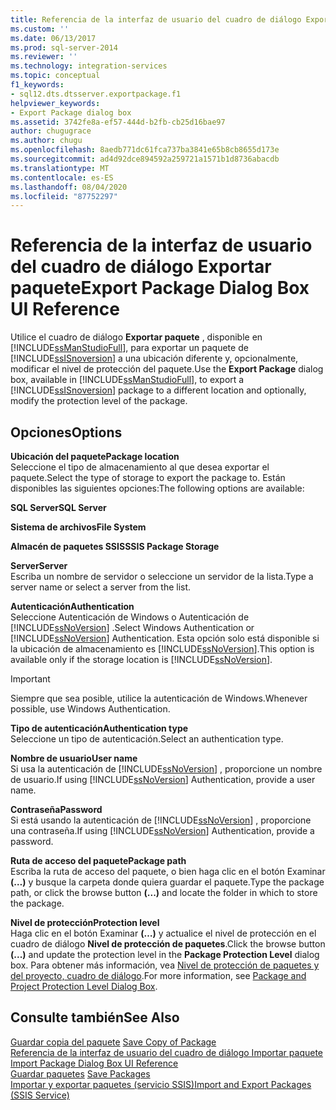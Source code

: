 ```yaml
---
title: Referencia de la interfaz de usuario del cuadro de diálogo Exportar paquete | Microsoft Docs
ms.custom: ''
ms.date: 06/13/2017
ms.prod: sql-server-2014
ms.reviewer: ''
ms.technology: integration-services
ms.topic: conceptual
f1_keywords:
- sql12.dts.dtsserver.exportpackage.f1
helpviewer_keywords:
- Export Package dialog box
ms.assetid: 3742fe8a-ef57-444d-b2fb-cb25d16bae97
author: chugugrace
ms.author: chugu
ms.openlocfilehash: 8aedb771dc61fca737ba3841e65b8cb8655d173e
ms.sourcegitcommit: ad4d92dce894592a259721a1571b1d8736abacdb
ms.translationtype: MT
ms.contentlocale: es-ES
ms.lasthandoff: 08/04/2020
ms.locfileid: "87752297"
---
```

# <a name="export-package-dialog-box-ui-reference"></a><span data-ttu-id="20303-102">Referencia de la interfaz de usuario del cuadro de diálogo Exportar paquete</span><span class="sxs-lookup"><span data-stu-id="20303-102">Export Package Dialog Box UI Reference</span></span>
  <span data-ttu-id="20303-103">Utilice el cuadro de diálogo **Exportar paquete** , disponible en [!INCLUDE[ssManStudioFull](../includes/ssmanstudiofull-md.md)], para exportar un paquete de [!INCLUDE[ssISnoversion](../includes/ssisnoversion-md.md)] a una ubicación diferente y, opcionalmente, modificar el nivel de protección del paquete.</span><span class="sxs-lookup"><span data-stu-id="20303-103">Use the **Export Package** dialog box, available in [!INCLUDE[ssManStudioFull](../includes/ssmanstudiofull-md.md)], to export a [!INCLUDE[ssISnoversion](../includes/ssisnoversion-md.md)] package to a different location and optionally, modify the protection level of the package.</span></span>  
  
## <a name="options"></a><span data-ttu-id="20303-104">Opciones</span><span class="sxs-lookup"><span data-stu-id="20303-104">Options</span></span>  
 <span data-ttu-id="20303-105">**Ubicación del paquete**</span><span class="sxs-lookup"><span data-stu-id="20303-105">**Package location**</span></span>  
 <span data-ttu-id="20303-106">Seleccione el tipo de almacenamiento al que desea exportar el paquete.</span><span class="sxs-lookup"><span data-stu-id="20303-106">Select the type of storage to export the package to.</span></span> <span data-ttu-id="20303-107">Están disponibles las siguientes opciones:</span><span class="sxs-lookup"><span data-stu-id="20303-107">The following options are available:</span></span>  
  
 <span data-ttu-id="20303-108">**SQL Server**</span><span class="sxs-lookup"><span data-stu-id="20303-108">**SQL Server**</span></span>  
  
 <span data-ttu-id="20303-109">**Sistema de archivos**</span><span class="sxs-lookup"><span data-stu-id="20303-109">**File System**</span></span>  
  
 <span data-ttu-id="20303-110">**Almacén de paquetes SSIS**</span><span class="sxs-lookup"><span data-stu-id="20303-110">**SSIS Package Storage**</span></span>  
  
 <span data-ttu-id="20303-111">**Server**</span><span class="sxs-lookup"><span data-stu-id="20303-111">**Server**</span></span>  
 <span data-ttu-id="20303-112">Escriba un nombre de servidor o seleccione un servidor de la lista.</span><span class="sxs-lookup"><span data-stu-id="20303-112">Type a server name or select a server from the list.</span></span>  
  
 <span data-ttu-id="20303-113">**Autenticación**</span><span class="sxs-lookup"><span data-stu-id="20303-113">**Authentication**</span></span>  
 <span data-ttu-id="20303-114">Seleccione Autenticación de Windows o Autenticación de [!INCLUDE[ssNoVersion](../includes/ssnoversion-md.md)] .</span><span class="sxs-lookup"><span data-stu-id="20303-114">Select Windows Authentication or [!INCLUDE[ssNoVersion](../includes/ssnoversion-md.md)] Authentication.</span></span> <span data-ttu-id="20303-115">Esta opción solo está disponible si la ubicación de almacenamiento es [!INCLUDE[ssNoVersion](../includes/ssnoversion-md.md)].</span><span class="sxs-lookup"><span data-stu-id="20303-115">This option is available only if the storage location is [!INCLUDE[ssNoVersion](../includes/ssnoversion-md.md)].</span></span>  
  
> [!IMPORTANT]  
>  <span data-ttu-id="20303-116">Siempre que sea posible, utilice la autenticación de Windows.</span><span class="sxs-lookup"><span data-stu-id="20303-116">Whenever possible, use Windows Authentication.</span></span>  
  
 <span data-ttu-id="20303-117">**Tipo de autenticación**</span><span class="sxs-lookup"><span data-stu-id="20303-117">**Authentication type**</span></span>  
 <span data-ttu-id="20303-118">Seleccione un tipo de autenticación.</span><span class="sxs-lookup"><span data-stu-id="20303-118">Select an authentication type.</span></span>  
  
 <span data-ttu-id="20303-119">**Nombre de usuario**</span><span class="sxs-lookup"><span data-stu-id="20303-119">**User name**</span></span>  
 <span data-ttu-id="20303-120">Si usa la autenticación de [!INCLUDE[ssNoVersion](../includes/ssnoversion-md.md)] , proporcione un nombre de usuario.</span><span class="sxs-lookup"><span data-stu-id="20303-120">If using [!INCLUDE[ssNoVersion](../includes/ssnoversion-md.md)] Authentication, provide a user name.</span></span>  
  
 <span data-ttu-id="20303-121">**Contraseña**</span><span class="sxs-lookup"><span data-stu-id="20303-121">**Password**</span></span>  
 <span data-ttu-id="20303-122">Si está usando la autenticación de [!INCLUDE[ssNoVersion](../includes/ssnoversion-md.md)] , proporcione una contraseña.</span><span class="sxs-lookup"><span data-stu-id="20303-122">If using [!INCLUDE[ssNoVersion](../includes/ssnoversion-md.md)] Authentication, provide a password.</span></span>  
  
 <span data-ttu-id="20303-123">**Ruta de acceso del paquete**</span><span class="sxs-lookup"><span data-stu-id="20303-123">**Package path**</span></span>  
 <span data-ttu-id="20303-124">Escriba la ruta de acceso del paquete, o bien haga clic en el botón Examinar **(…)** y busque la carpeta donde quiera guardar el paquete.</span><span class="sxs-lookup"><span data-stu-id="20303-124">Type the package path, or click the browse button **(...)** and locate the folder in which to store the package.</span></span>  
  
 <span data-ttu-id="20303-125">**Nivel de protección**</span><span class="sxs-lookup"><span data-stu-id="20303-125">**Protection level**</span></span>  
 <span data-ttu-id="20303-126">Haga clic en el botón Examinar **(…)** y actualice el nivel de protección en el cuadro de diálogo **Nivel de protección de paquetes**.</span><span class="sxs-lookup"><span data-stu-id="20303-126">Click the browse button **(...)** and update the protection level in the **Package Protection Level** dialog box.</span></span> <span data-ttu-id="20303-127">Para obtener más información, vea [Nivel de protección de paquetes y del proyecto, cuadro de diálogo](../../2014/integration-services/package-and-project-protection-level-dialog-box.md).</span><span class="sxs-lookup"><span data-stu-id="20303-127">For more information, see [Package and Project Protection Level Dialog Box](../../2014/integration-services/package-and-project-protection-level-dialog-box.md).</span></span>  
  
## <a name="see-also"></a><span data-ttu-id="20303-128">Consulte también</span><span class="sxs-lookup"><span data-stu-id="20303-128">See Also</span></span>  
 <span data-ttu-id="20303-129">[Guardar copia del paquete](../../2014/integration-services/save-copy-of-package.md) </span><span class="sxs-lookup"><span data-stu-id="20303-129">[Save Copy of Package](../../2014/integration-services/save-copy-of-package.md) </span></span>  
 <span data-ttu-id="20303-130">[Referencia de la interfaz de usuario del cuadro de diálogo Importar paquete](../../2014/integration-services/import-package-dialog-box-ui-reference.md) </span><span class="sxs-lookup"><span data-stu-id="20303-130">[Import Package Dialog Box UI Reference](../../2014/integration-services/import-package-dialog-box-ui-reference.md) </span></span>  
 <span data-ttu-id="20303-131">[Guardar paquetes](save-packages.md) </span><span class="sxs-lookup"><span data-stu-id="20303-131">[Save Packages](save-packages.md) </span></span>  
 [<span data-ttu-id="20303-132">Importar y exportar paquetes &#40;servicio SSIS&#41;</span><span class="sxs-lookup"><span data-stu-id="20303-132">Import and Export Packages &#40;SSIS Service&#41;</span></span>](../../2014/integration-services/import-and-export-packages-ssis-service.md)  
  
  
